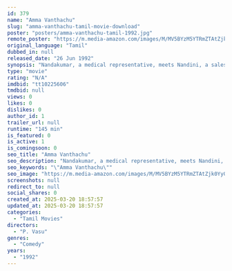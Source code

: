 ```yaml
---
id: 379
name: "Amma Vanthachu"
slug: "amma-vanthachu-tamil-movie-download"
poster: "posters/amma-vanthachu-tamil-1992.jpg"
remote_poster: "https://m.media-amazon.com/images/M/MV5BYzM5YTRmZTAtZjk0Yy00ZmQxLWI3ZDctNWQyMTM4NmY4MjM5XkEyXkFqcGdeQXVyMjA4OTI5NDQ@._V1_SX300.jpg"
original_language: "Tamil"
dubbed_in: null
released_date: "26 Jun 1992"
synopsis: "Nandakumar, a medical representative, meets Nandini, a salesgirl, and both fall in love. Trouble visits their relationship in the form of a young child, who claims to be Nandakumar's daughter."
type: "movie"
rating: "N/A"
imdbid: "tt10225606"
tmdbid: null
views: 0
likes: 0
dislikes: 0
author_id: 1
trailer_url: null
runtime: "145 min"
is_featured: 0
is_active: 1
is_comingsoon: 0
seo_title: "Amma Vanthachu"
seo_description: "Nandakumar, a medical representative, meets Nandini, a salesgirl, and both fall in love. Trouble visits their relationship in the form of a young child, who claims to be Nandakumar's daughter."
seo_keywords: "\"Amma Vanthachu\""
seo_image: "https://m.media-amazon.com/images/M/MV5BYzM5YTRmZTAtZjk0Yy00ZmQxLWI3ZDctNWQyMTM4NmY4MjM5XkEyXkFqcGdeQXVyMjA4OTI5NDQ@._V1_SX300.jpg"
screenshots: null
redirect_to: null
social_shares: 0
created_at: 2025-03-20 18:57:57
updated_at: 2025-03-20 18:57:57
categories:
  - "Tamil Movies"
directors:
  - "P. Vasu"
genres:
  - "Comedy"
years:
  - "1992"
---
```

